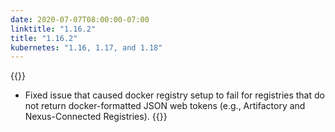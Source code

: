 ```yaml
---
date: 2020-07-07T08:00:00-07:00
linktitle: "1.16.2"
title: "1.16.2"
kubernetes: "1.16, 1.17, and 1.18"
---
```


{{<fixes>}}
* Fixed issue that caused docker registry setup to fail for registries that do not return docker-formatted JSON web tokens (e.g., Artifactory and Nexus-Connected Registries).
{{</fixes>}}
